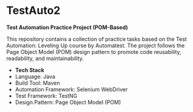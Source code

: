 # TestAuto2
**Test Automation Practice Project (POM-Based)**

This repository contains a collection of practice tasks based on the Test Automation: Leveling Up course by Automatest. The project follows the Page Object Model (POM) design pattern to promote code reusability, readability, and maintainability.
- **Tech Stack**
- Language: Java
- Build Tool: Maven
- Automation Framework: Selenium WebDriver
- Test Framework: TestNG
- Design Pattern: Page Object Model (POM)



